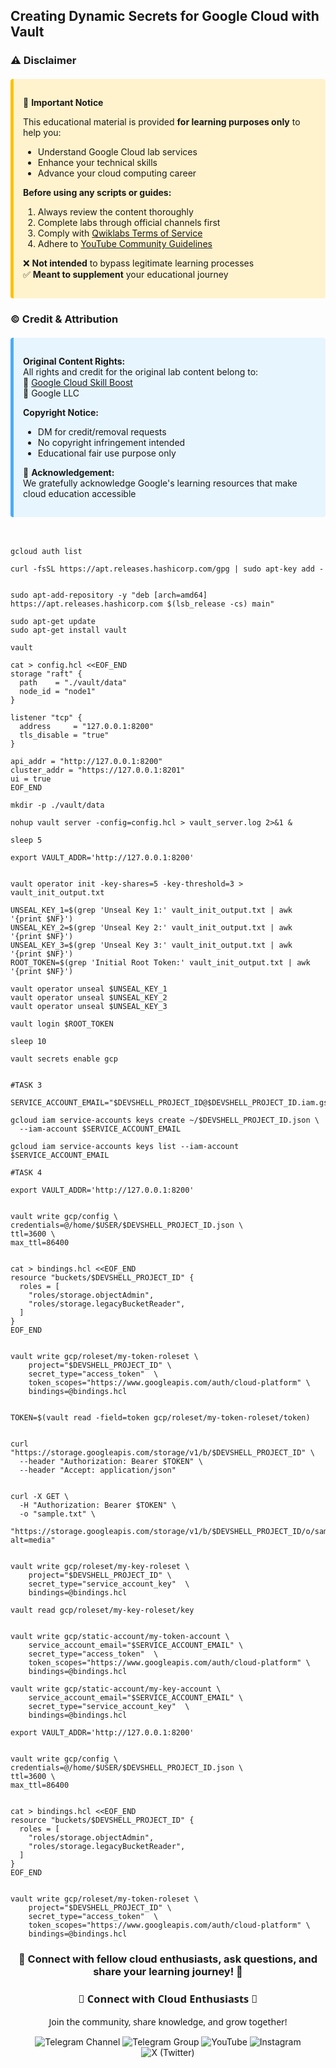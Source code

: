 ## Creating Dynamic Secrets for Google Cloud with Vault





### ⚠️ **Disclaimer**  

<div style="background-color: #fff3cd; padding: 15px; border-left: 5px solid #ffc107; border-radius: 4px; margin: 20px 0;">

📌 **Important Notice**  

This educational material is provided **for learning purposes only** to help you:  
- Understand Google Cloud lab services  
- Enhance your technical skills  
- Advance your cloud computing career  

**Before using any scripts or guides:**  
1. Always review the content thoroughly  
2. Complete labs through official channels first  
3. Comply with [Qwiklabs Terms of Service](https://www.qwiklabs.com/terms_of_service)  
4. Adhere to [YouTube Community Guidelines](https://www.youtube.com/howyoutubeworks/policies/community-guidelines/)  

❌ **Not intended** to bypass legitimate learning processes  
✅ **Meant to supplement** your educational journey  

</div>



### © **Credit & Attribution**  

<div style="background-color: #e7f5ff; padding: 15px; border-left: 5px solid #4dabf7; border-radius: 4px; margin: 20px 0;">

**Original Content Rights:**  
All rights and credit for the original lab content belong to:  
🔹 [Google Cloud Skill Boost](https://www.cloudskillsboost.google/)  
🔹 Google LLC  

**Copyright Notice:**  
- DM for credit/removal requests  
- No copyright infringement intended  
- Educational fair use purpose only  

🙏 **Acknowledgement:**  
We gratefully acknowledge Google's learning resources that make cloud education accessible  

</div>

```


gcloud auth list

curl -fsSL https://apt.releases.hashicorp.com/gpg | sudo apt-key add -


sudo apt-add-repository -y "deb [arch=amd64] https://apt.releases.hashicorp.com $(lsb_release -cs) main"

sudo apt-get update
sudo apt-get install vault

vault

cat > config.hcl <<EOF_END
storage "raft" {
  path    = "./vault/data"
  node_id = "node1"
}

listener "tcp" {
  address     = "127.0.0.1:8200"
  tls_disable = "true"
}

api_addr = "http://127.0.0.1:8200"
cluster_addr = "https://127.0.0.1:8201"
ui = true
EOF_END

mkdir -p ./vault/data

nohup vault server -config=config.hcl > vault_server.log 2>&1 &

sleep 5

export VAULT_ADDR='http://127.0.0.1:8200'


vault operator init -key-shares=5 -key-threshold=3 > vault_init_output.txt

UNSEAL_KEY_1=$(grep 'Unseal Key 1:' vault_init_output.txt | awk '{print $NF}')
UNSEAL_KEY_2=$(grep 'Unseal Key 2:' vault_init_output.txt | awk '{print $NF}')
UNSEAL_KEY_3=$(grep 'Unseal Key 3:' vault_init_output.txt | awk '{print $NF}')
ROOT_TOKEN=$(grep 'Initial Root Token:' vault_init_output.txt | awk '{print $NF}')

vault operator unseal $UNSEAL_KEY_1
vault operator unseal $UNSEAL_KEY_2
vault operator unseal $UNSEAL_KEY_3

vault login $ROOT_TOKEN

sleep 10

vault secrets enable gcp


#TASK 3

SERVICE_ACCOUNT_EMAIL="$DEVSHELL_PROJECT_ID@$DEVSHELL_PROJECT_ID.iam.gserviceaccount.com"

gcloud iam service-accounts keys create ~/$DEVSHELL_PROJECT_ID.json \
  --iam-account $SERVICE_ACCOUNT_EMAIL

gcloud iam service-accounts keys list --iam-account $SERVICE_ACCOUNT_EMAIL

#TASK 4

export VAULT_ADDR='http://127.0.0.1:8200'


vault write gcp/config \
credentials=@/home/$USER/$DEVSHELL_PROJECT_ID.json \
ttl=3600 \
max_ttl=86400


cat > bindings.hcl <<EOF_END
resource "buckets/$DEVSHELL_PROJECT_ID" {
  roles = [
    "roles/storage.objectAdmin",
    "roles/storage.legacyBucketReader",
  ]
}
EOF_END


vault write gcp/roleset/my-token-roleset \
    project="$DEVSHELL_PROJECT_ID" \
    secret_type="access_token"  \
    token_scopes="https://www.googleapis.com/auth/cloud-platform" \
    bindings=@bindings.hcl


TOKEN=$(vault read -field=token gcp/roleset/my-token-roleset/token)


curl "https://storage.googleapis.com/storage/v1/b/$DEVSHELL_PROJECT_ID" \
  --header "Authorization: Bearer $TOKEN" \
  --header "Accept: application/json"


curl -X GET \
  -H "Authorization: Bearer $TOKEN" \
  -o "sample.txt" \
  "https://storage.googleapis.com/storage/v1/b/$DEVSHELL_PROJECT_ID/o/sample.txt?alt=media"


vault write gcp/roleset/my-key-roleset \
    project="$DEVSHELL_PROJECT_ID" \
    secret_type="service_account_key"  \
    bindings=@bindings.hcl

vault read gcp/roleset/my-key-roleset/key


vault write gcp/static-account/my-token-account \
    service_account_email="$SERVICE_ACCOUNT_EMAIL" \
    secret_type="access_token"  \
    token_scopes="https://www.googleapis.com/auth/cloud-platform" \
    bindings=@bindings.hcl

vault write gcp/static-account/my-key-account \
    service_account_email="$SERVICE_ACCOUNT_EMAIL" \
    secret_type="service_account_key"  \
    bindings=@bindings.hcl

export VAULT_ADDR='http://127.0.0.1:8200'


vault write gcp/config \
credentials=@/home/$USER/$DEVSHELL_PROJECT_ID.json \
ttl=3600 \
max_ttl=86400


cat > bindings.hcl <<EOF_END
resource "buckets/$DEVSHELL_PROJECT_ID" {
  roles = [
    "roles/storage.objectAdmin",
    "roles/storage.legacyBucketReader",
  ]
}
EOF_END


vault write gcp/roleset/my-token-roleset \
    project="$DEVSHELL_PROJECT_ID" \
    secret_type="access_token"  \
    token_scopes="https://www.googleapis.com/auth/cloud-platform" \
    bindings=@bindings.hcl

```



<div align="center">

<h3>🌟 Connect with fellow cloud enthusiasts, ask questions, and share your learning journey! 🌟</h3>

<div align="center">

<h3 style="font-family: 'Segoe UI', sans-serif; color: linear-gradient(90deg, #4F46E5, #E114E5);">🌟 Connect with Cloud Enthusiasts 🌟</h3>
<p style="font-family: 'Segoe UI', sans-serif;">Join the community, share knowledge, and grow together!</p>

<!-- Telegram Channel -->
<a href="https://t.me/+gBcgRTlZLyM4OGI1" target="_blank" style="text-decoration: none;">
  <img src="https://img.shields.io/badge/-Join_Telegram_Channel-2CA5E0?style=for-the-badge&logo=telegram&logoColor=white&labelColor=2CA5E0&color=white&gradient=linear-gradient(90deg, #2CA5E0, #2488C8)" alt="Telegram Channel"/>
</a>

<!-- Telegram Group -->
<a href="https://t.me/+RujS6mqBFawzZDFl" target="_blank" style="text-decoration: none;">
  <img src="https://img.shields.io/badge/-Join_Telegram_Group-2CA5E0?style=for-the-badge&logo=telegram&logoColor=white&labelColor=2CA5E0&color=white&gradient=linear-gradient(90deg, #2CA5E0, #2488C8)" alt="Telegram Group"/>
</a>

<!-- YouTube -->
<a href="https://www.youtube.com/@drabhishek.5460?sub_confirmation=1" target="_blank" style="text-decoration: none;">
  <img src="https://img.shields.io/badge/-Subscribe_YouTube-FF0000?style=for-the-badge&logo=youtube&logoColor=white&labelColor=FF0000&color=white&gradient=linear-gradient(90deg, #FF0000, #CC0000)" alt="YouTube"/>
</a>

<!-- Instagram -->
<a href="https://www.instagram.com/drabhishek.5460/" target="_blank" style="text-decoration: none;">
  <img src="https://img.shields.io/badge/-Follow_Instagram-E4405F?style=for-the-badge&logo=instagram&logoColor=white&labelColor=E4405F&color=white&gradient=linear-gradient(90deg, #E4405F, #C13584)" alt="Instagram"/>
</a>

<!-- X (Twitter) -->
<a href="https://x.com/DAbhishek5460" target="_blank" style="text-decoration: none;">
  <img src="https://img.shields.io/badge/-Follow_X-000000?style=for-the-badge&logo=x&logoColor=white&labelColor=000000&color=white&gradient=linear-gradient(90deg, #000000, #2D2D2D)" alt="X (Twitter)"/>
</a>

</div>
